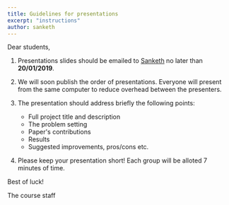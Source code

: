 ```yaml
---
title: Guidelines for presentations
excerpt: "instructions"
author: sanketh
---
```


Dear students,

1. Presentations slides should be emailed to [Sanketh](mailto:sanketh@cs.technion.ac.il) no later than **20/01/2019**. 

1. We will soon publish the order of presentations. Everyone will present from the same computer to reduce overhead between the presenters.

1. The presentation should address briefly the following points:
	- Full project title and description
	- The problem setting
	- Paper's contributions
	- Results
	- Suggested improvements, pros/cons etc.

1. Please keep your presentation short! Each group will be alloted 7 minutes of time.

Best of luck!

The course staff
